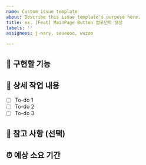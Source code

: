 ```yaml
---
name: Custom issue template
about: Describe this issue template's purpose here.
title: ex. [Feat] MainPage Button 컴포넌트 생성
labels: ''
assignees: j-nary, seueooo, wuzoo

---
```


## 🤷 구현할 기능

## 🔨 상세 작업 내용

- [ ] To-do 1
- [ ] To-do 2
- [ ] To-do 3

## 📄 참고 사항 (선택)

## ⏰ 예상 소요 기간
